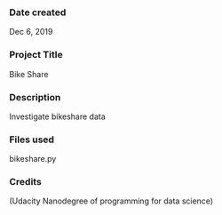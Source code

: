 ### Date created
Dec 6, 2019

### Project Title
Bike Share

### Description
Investigate bikeshare data

### Files used
bikeshare.py

### Credits
(Udacity Nanodegree of programming for data science)

